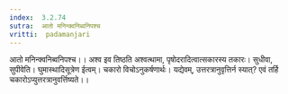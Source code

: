 ```yaml
---
index:  3.2.74
sutra:  आतो मनिन्क्वनिब्वनिपश्च
vritti:  padamanjari
---
```


आतो मनिन्क्वनिब्वनिपश्च।। अश्व इव तिष्ठति अश्वत्थामा, पृषोदरादित्वात्सकारस्य तकारः। सुधीवा, सुपीवेति। घुमास्थादिसूत्रेण ईत्वम्। चकारो विचोऽनुकर्षणार्थः। यद्येवम्, उत्तरत्रानुवृत्तिर्न स्यात्? एवं तर्हि चकारोऽप्युत्तरत्रानुवर्त्तिष्यते।।
